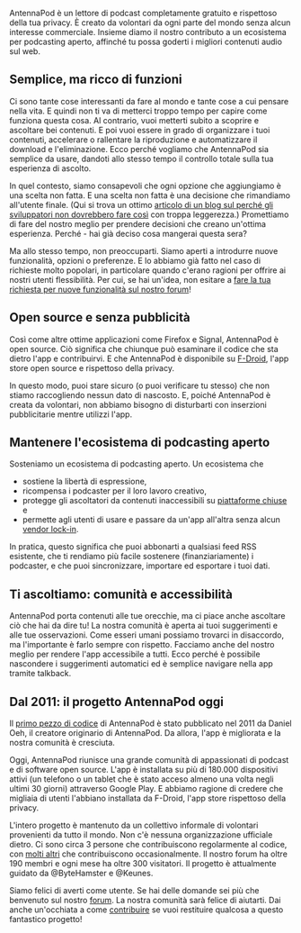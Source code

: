 AntennaPod è un lettore di podcast completamente gratuito e rispettoso della tua
privacy. È creato da volontari da ogni parte del mondo senza alcun interesse
commerciale. Insieme diamo il nostro contributo a un ecosistema per podcasting
aperto, affinché tu possa goderti i migliori contenuti audio sul web.

## Semplice, ma ricco di funzioni

Ci sono tante cose interessanti da fare al mondo e tante cose a cui pensare nella
vita. E quindi non ti va di metterci troppo tempo per capire come funziona
questa cosa. Al contrario, vuoi metterti subito a scoprire e ascoltare bei
contenuti. E poi vuoi essere in grado di organizzare i tuoi contenuti,
accelerare o rallentare la riproduzione e automatizzare il download e
l'eliminazione. Ecco perché vogliamo che AntennaPod sia semplice da usare,
dandoti allo stesso tempo il controllo totale sulla tua esperienza di ascolto.

In quel contesto, siamo consapevoli che ogni opzione che aggiungiamo è una scelta
non fatta. E una scelta non fatta è una decisione che rimandiamo all'utente
finale. (Qui si trova un ottimo [articolo di un blog sul perché gli sviluppatori
non dovrebbero fare
così](http://neugierig.org/software/blog/2018/07/options.html) con troppa
leggerezza.) Promettiamo di fare del nostro meglio per prendere decisioni che
creano un'ottima esperienza. Perché - hai già deciso cosa mangerai questa sera?

Ma allo stesso tempo, non preoccuparti. Siamo aperti a introdurre nuove
funzionalità, opzioni o preferenze. E lo abbiamo già fatto nel caso di richieste
molto popolari, in particolare quando c'erano ragioni per offrire ai nostri
utenti flessibilità. Per cui, se hai un'idea, non esitare a [fare la tua
richiesta per nuove funzionalità sul nostro
forum](https://forum.antennapod.org/c/feature-request)!

## Open source e senza pubblicità

Così come altre ottime applicazioni come Firefox e Signal, AntennaPod è open
source. Ciò significa che chiunque può esaminare il codice che sta dietro l'app
e contribuirvi. E che AntennaPod è disponibile su
[F-Droid](https://www.f-droid.org/packages/de.danoeh.antennapod/), l'app store
open source e rispettoso della privacy.

In questo modo, puoi stare sicuro (o puoi verificare tu stesso) che non stiamo
raccogliendo nessun dato di nascosto. E, poiché AntennaPod è creata da
volontari, non abbiamo bisogno di disturbarti con inserzioni pubblicitarie
mentre utilizzi l'app.

## Mantenere l'ecosistema di podcasting aperto

Sosteniamo un ecosistema di podcasting aperto. Un ecosistema che

* sostiene la libertà di espressione,
* ricompensa i podcaster per il loro lavoro creativo,
* protegge gli ascoltatori da contenuti inaccessibili su [piattaforme
chiuse](https://en.wikipedia.org/wiki/Walled_garden_(technology)) e
* permette agli utenti di usare e passare da un'app all'altra senza alcun [vendor
lock-in](https://en.wikipedia.org/wiki/Vendor_lock-in).

In pratica, questo significa che puoi abbonarti a qualsiasi feed RSS esistente,
che ti rendiamo più facile sostenere (finanziariamente) i podcaster, e che puoi
sincronizzare, importare ed esportare i tuoi dati.

## Ti ascoltiamo: comunità e accessibilità

AntennaPod porta contenuti alle tue orecchie, ma ci piace anche ascoltare ciò che
hai da dire tu! La nostra comunità è aperta ai tuoi suggerimenti e alle tue
osservazioni. Come esseri umani possiamo trovarci in disaccordo, ma l'importante
è farlo sempre con rispetto. Facciamo anche del nostro meglio per rendere l'app
accessibile a tutti. Ecco perché è possibile nascondere i suggerimenti
automatici ed è semplice navigare nella app tramite talkback.

## Dal 2011: il progetto AntennaPod oggi

Il [primo pezzo di
codice](https://github.com/AntennaPod/AntennaPod/commit/c9283f09dced6f156e13675ef4c13ebeb20cb9e5)
di AntennaPod è stato pubblicato nel 2011 da Daniel Oeh, il creatore originario
di AntennaPod. Da allora, l'app è migliorata e la nostra comunità è cresciuta.

Oggi, AntennaPod riunisce una grande comunità di appassionati di podcast e di
software open source. L'app è installata su più di 180.000 dispositivi attivi
(un telefono o un tablet che è stato acceso almeno una volta negli ultimi 30
giorni) attraverso Google Play. E abbiamo ragione di credere che migliaia di
utenti l'abbiano installata da F-Droid, l'app store rispettoso della privacy.

L'intero progetto è mantenuto da un collettivo informale di volontari provenienti
da tutto il mondo. Non c'è nessuna organizzazione ufficiale dietro. Ci sono
circa 3 persone che contribuiscono regolarmente al codice, con [molti
altri](https://github.com/AntennaPod/AntennaPod/graphs/contributors) che
contribuiscono occasionalmente. Il nostro forum ha oltre 190 membri e ogni mese
ha oltre 300 visitatori. Il progetto è attualmente guidato da @ByteHamster e
@Keunes.

Siamo felici di averti come utente. Se hai delle domande sei più che benvenuto
sul nostro [forum](https://forum.antennapod.org). La nostra comunità sarà felice
di aiutarti. Dai anche un'occhiata a come [contribuire](/contribute/) se vuoi
restituire qualcosa a questo fantastico progetto!
